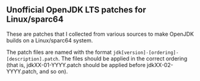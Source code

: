 Unofficial OpenJDK LTS patches for Linux/sparc64
---

These are patches that I collected from various sources to make OpenJDK
builds on a Linux/sparc64 system.

The patch files are named with the format `jdk[version]-[ordering]-[description].patch`.
The files should be applied in the correct ordering (that is, jdkXX-01-YYYY.patch
should be applied before jdkXX-02-YYYY.patch, and so on).

